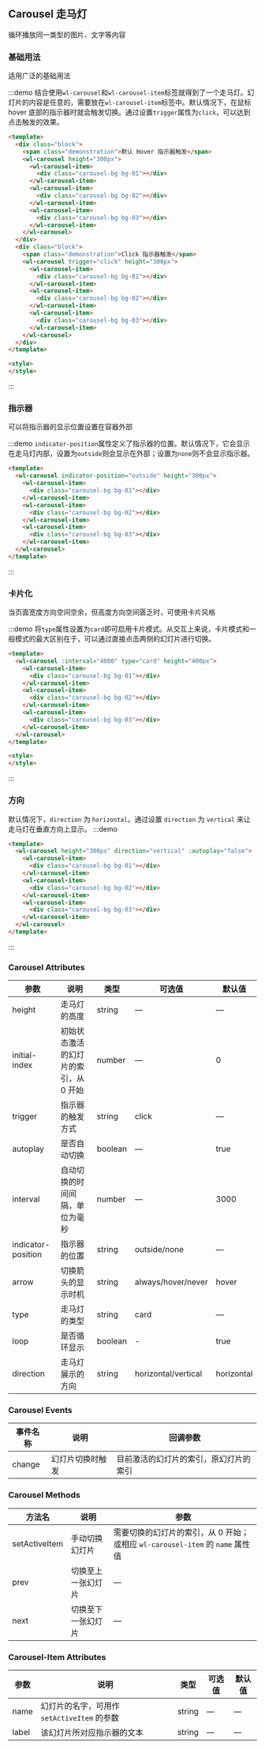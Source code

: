 ## Carousel 走马灯

循环播放同一类型的图片、文字等内容

### 基础用法

适用广泛的基础用法

:::demo 结合使用`wl-carousel`和`wl-carousel-item`标签就得到了一个走马灯。幻灯片的内容是任意的，需要放在`wl-carousel-item`标签中。默认情况下，在鼠标 hover 底部的指示器时就会触发切换。通过设置`trigger`属性为`click`，可以达到点击触发的效果。
```html
<template>
  <div class="block">
    <span class="demonstration">默认 Hover 指示器触发</span>
    <wl-carousel height="300px">
      <wl-carousel-item>
        <div class="carousel-bg bg-01"></div>
      </wl-carousel-item>
      <wl-carousel-item>
        <div class="carousel-bg bg-02"></div>
      </wl-carousel-item>
      <wl-carousel-item>
        <div class="carousel-bg bg-03"></div>
      </wl-carousel-item>
    </wl-carousel>
  </div>
  <div class="block">
    <span class="demonstration">Click 指示器触发</span>
    <wl-carousel trigger="click" height="300px">
      <wl-carousel-item>
        <div class="carousel-bg bg-01"></div>
      </wl-carousel-item>
      <wl-carousel-item>
        <div class="carousel-bg bg-02"></div>
      </wl-carousel-item>
      <wl-carousel-item>
        <div class="carousel-bg bg-03"></div>
      </wl-carousel-item>
    </wl-carousel>
  </div>
</template>

<style>
</style>
```
:::

### 指示器

可以将指示器的显示位置设置在容器外部

:::demo `indicator-position`属性定义了指示器的位置。默认情况下，它会显示在走马灯内部，设置为`outside`则会显示在外部；设置为`none`则不会显示指示器。
```html
<template>
  <wl-carousel indicator-position="outside" height="300px">
    <wl-carousel-item>
      <div class="carousel-bg bg-01"></div>
    </wl-carousel-item>
    <wl-carousel-item>
      <div class="carousel-bg bg-02"></div>
    </wl-carousel-item>
    <wl-carousel-item>
      <div class="carousel-bg bg-03"></div>
    </wl-carousel-item>
  </wl-carousel>
</template>
```
:::

### 卡片化
当页面宽度方向空间空余，但高度方向空间匮乏时，可使用卡片风格

:::demo 将`type`属性设置为`card`即可启用卡片模式。从交互上来说，卡片模式和一般模式的最大区别在于，可以通过直接点击两侧的幻灯片进行切换。
```html
<template>
  <wl-carousel :interval="4000" type="card" height="400px">
    <wl-carousel-item>
      <div class="carousel-bg bg-01"></div>
    </wl-carousel-item>
    <wl-carousel-item>
      <div class="carousel-bg bg-02"></div>
    </wl-carousel-item>
    <wl-carousel-item>
      <div class="carousel-bg bg-03"></div>
    </wl-carousel-item>
  </wl-carousel>
</template>

<style>
</style>
```
:::

### 方向
默认情况下，`direction` 为 `horizontal`。通过设置 `direction` 为 `vertical` 来让走马灯在垂直方向上显示。
:::demo
```html
<template>
  <wl-carousel height="300px" direction="vertical" :autoplay="false">
    <wl-carousel-item>
      <div class="carousel-bg bg-01"></div>
    </wl-carousel-item>
    <wl-carousel-item>
      <div class="carousel-bg bg-02"></div>
    </wl-carousel-item>
    <wl-carousel-item>
      <div class="carousel-bg bg-03"></div>
    </wl-carousel-item>
  </wl-carousel>
</template>
```
:::

### Carousel Attributes
| 参数      | 说明          | 类型      | 可选值                           | 默认值  |
|---------- |-------------- |---------- |--------------------------------  |-------- |
| height | 走马灯的高度 | string | — | — |
| initial-index | 初始状态激活的幻灯片的索引，从 0 开始 | number | — | 0 |
| trigger | 指示器的触发方式 | string | click | — |
| autoplay | 是否自动切换 | boolean | — | true |
| interval | 自动切换的时间间隔，单位为毫秒 | number | — | 3000 |
| indicator-position | 指示器的位置 | string | outside/none | — |
| arrow | 切换箭头的显示时机 | string | always/hover/never | hover |
| type | 走马灯的类型 | string | card | — |
| loop | 是否循环显示 | boolean | - | true |
| direction | 走马灯展示的方向 | string | horizontal/vertical | horizontal |

### Carousel Events
| 事件名称 | 说明 | 回调参数 |
|---------|---------|---------|
| change | 幻灯片切换时触发 | 目前激活的幻灯片的索引，原幻灯片的索引 |

### Carousel Methods
| 方法名      | 说明          | 参数 |
|---------- |-------------- | -- |
| setActiveItem | 手动切换幻灯片 | 需要切换的幻灯片的索引，从 0 开始；或相应 `wl-carousel-item` 的 `name` 属性值 |
| prev | 切换至上一张幻灯片 | — |
| next | 切换至下一张幻灯片 | — |

### Carousel-Item Attributes
| 参数      | 说明          | 类型      | 可选值                           | 默认值  |
|---------- |-------------- |---------- |--------------------------------  |-------- |
| name | 幻灯片的名字，可用作 `setActiveItem` 的参数 | string | — | — |
| label | 该幻灯片所对应指示器的文本 | string | — | — |
